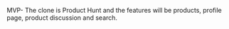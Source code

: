 




MVP-
The clone is Product Hunt and the features will be products, profile page, product discussion and search.
